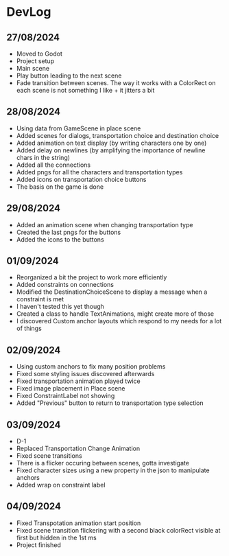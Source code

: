 # DevLog

## 27/08/2024

- Moved to Godot
- Project setup
- Main scene
- Play button leading to the next scene
- Fade transition between scenes. The way it works with a ColorRect on each scene is not something I like + it jitters a bit

## 28/08/2024

- Using data from GameScene in place scene
- Added scenes for dialogs, transportation choice and destination choice
- Added animation on text display (by writing characters one by one)
- Added delay on newlines (by amplifying the importance of newline chars in the string)
- Added all the connections
- Added pngs for all the characters and transportation types
- Added icons on transportation choice buttons
- The basis on the game is done

## 29/08/2024

- Added an animation scene when changing transportation type
- Created the last pngs for the buttons
- Added the icons to the buttons

## 01/09/2024

- Reorganized a bit the project to work more efficiently
- Added constraints on connections
- Modified the DestinationChoiceScene to display a message when a constraint is met
- I haven't tested this yet though
- Created a class to handle TextAnimations, might create more of those
- I discovered Custom anchor layouts which respond to my needs for a lot of things

## 02/09/2024

- Using custom anchors to fix many position problems
- Fixed some styling issues discovered afterwards
- Fixed transportation animation played twice
- Fixed image placement in Place scene
- Fixed ConstraintLabel not showing
- Added "Previous" button to return to transportation type selection

## 03/09/2024

- D-1
- Replaced Transportation Change Animation
- Fixed scene transitions
- There is a flicker occuring between scenes, gotta investigate
- Fixed character sizes using a new property in the json to manipulate anchors
- Added wrap on constraint label

## 04/09/2024

- Fixed Transpotation animation start position
- Fixed scene transition flickering with a second black colorRect visible at first but hidden in the 1st ms
- Project finished